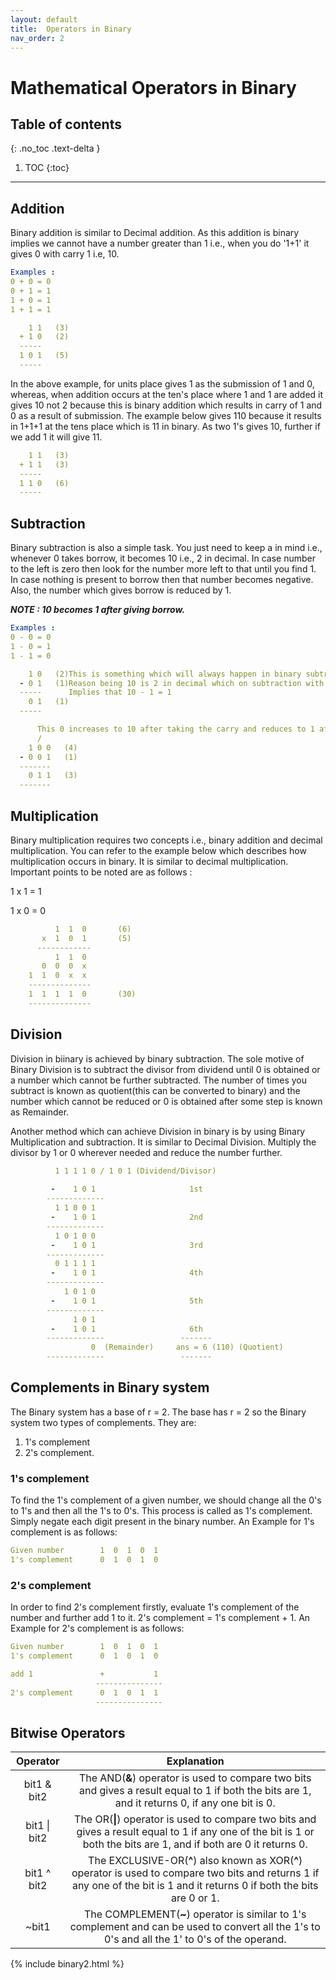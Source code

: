 ```yaml
---
layout: default
title:  Operators in Binary
nav_order: 2
---
```


# Mathematical Operators in Binary


## Table of contents
{: .no_toc .text-delta }

1. TOC
{:toc}

---

## Addition
Binary addition is similar to Decimal addition. As this addition is binary implies we cannot have a number 
greater than 1 i.e., when you do '1+1' it gives 0 with carry 1 i.e, 10.
```yaml 
Examples :
0 + 0 = 0
0 + 1 = 1
1 + 0 = 1
1 + 1 = 1

    1 1   (3)
  + 1 0   (2)
  -----
  1 0 1   (5)
  -----
```
In the above example, for units place gives 1 as the submission of 1 and 0, whereas, when addition occurs 
at the ten's place where 1 and 1 are added it gives 10 not 2 because this is binary addition which results in 
carry of 1 and 0 as a result of submission.
The example below gives 110 because it results in 1+1+1 at the tens place which is 11 in binary. As two 1's gives 
10, further if we add 1 it will give 11.
```yaml
    1 1   (3)
  + 1 1   (3)
  -----
  1 1 0   (6)
  -----
```

## Subtraction
Binary subtraction is also a simple task. You just need to keep a in mind i.e., whenever 0 takes borrow, it becomes 10 i.e., 2 in decimal.
In case number to the left is zero then look for the number more left to that until you find 1.
In case nothing is present to borrow then that number becomes negative. Also, the number which gives borrow is reduced by 1.

**_NOTE :
10 becomes 1 after giving borrow._**
```yaml
Examples :
0 - 0 = 0
1 - 0 = 1
1 - 1 = 0

    1 0   (2)This is something which will always happen in binary subtraction. Keep in mind i.e., 10-1=1
  - 0 1   (1)Reason being 10 is 2 in decimal which on subtraction with 1 gives 1.
  -----      Implies that 10 - 1 = 1
    0 1   (1)
  -----

      This 0 increases to 10 after taking the carry and reduces to 1 after giving the borrow.
      /
    1 0 0   (4)
  - 0 0 1   (1)
  -------
    0 1 1   (3)
  -------
```

## Multiplication
Binary multiplication requires two concepts i.e., binary addition and decimal multiplication. You can refer to the example below which 
describes how multiplication occurs in binary. It is similar to decimal multiplication. Important points to be noted are as follows :

1 x 1 = 1

1 x 0 = 0
```yaml
          1  1  0       (6)
       x  1  0  1       (5)
      ------------
          1  1  0
       0  0  0  x
    1  1  0  x  x
    --------------
    1  1  1  1  0       (30)
    --------------
```

## Division
Division in biinary is achieved by binary subtraction. The sole motive of Binary Division is to subtract the divisor from dividend 
until 0 is obtained or a number which cannot be further subtracted. The number of times you subtract is known as quotient(this can be converted to binary) and the number which cannot be reduced or 0 is obtained after some step is known as Remainder.

Another method which can achieve Division in binary is by using Binary Multiplication and subtraction. It is similar 
to Decimal Division. Multiply the divisor by 1 or 0 wherever needed and reduce the number further.
```yaml
          1 1 1 1 0 / 1 0 1 (Dividend/Divisor)
  
         -    1 0 1                     1st
        -------------
          1 1 0 0 1
         -    1 0 1                     2nd
        -------------
          1 0 1 0 0
         -    1 0 1                     3rd
        -------------
          0 1 1 1 1
         -    1 0 1                     4th
        -------------
            1 0 1 0
         -    1 0 1                     5th
        -------------
              1 0 1
         -    1 0 1                     6th
        -------------                 -------
                  0  (Remainder)     ans = 6 (110) (Quotient)
        -------------                 -------
```

## Complements in Binary system

The Binary system has a base of r = 2.
The base has r = 2 so the Binary system two types of complements. They are:
1. 1's complement 
2. 2's complement.

### 1's complement

To find the 1's complement of a given number, we should change all the 0's to 1's and then all the 1's to 0's. This process is called as 1's complement. Simply negate each digit present in the binary number.
An Example for 1's complement is as follows:

```yaml
Given number        1  0  1  0  1
1's complement      0  1  0  1  0
```
### 2's complement

In order to find 2's complement firstly, evaluate 1's complement of the number and further add 1 to it.
2's complement = 1's complement + 1.
An Example for 2's complement is as follows:

```yaml
Given number        1  0  1  0  1
1's complement      0  1  0  1  0

add 1               +           1
                   ---------------
2's complement      0  1  0  1  1
                   ---------------
```

## Bitwise Operators

|Operator   |    Explanation   |
|:---------:|:----------------:|
|bit1 & bit2 | The AND(**&**) operator is used to compare two bits and gives a result equal to 1 if both the bits are 1, and it returns 0, if any one bit is 0.|
|bit1 &#124; bit2 | The OR(**&#124;**) operator is used to compare two bits and gives a result equal to 1 if any one of the bit is 1 or both the bits are 1, and if both are 0 it returns 0.|
|bit1 ^ bit2 | The EXCLUSIVE-OR(**^**) also known as XOR(**^**) operator is used to compare two bits and returns 1 if any one of the bit is 1 and it returns 0 if both the bits are 0 or 1.|
|~bit1 | The COMPLEMENT(**~**) operator is similar to 1's complement and can be used to convert all the 1's to 0's and all the 1' to 0's of the operand.|


{% include binary2.html %}
